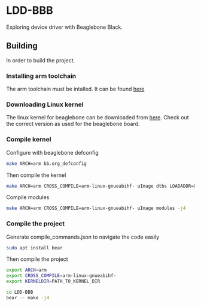 # LDD-BBB
Exploring device driver with Beaglebone Black.

## Building
In order to build the project. 

### Installing arm toolchain
The arm toolchain must be intalled. It can be found [here](https://snapshots.linaro.org/gnu-toolchain/) 

### Downloading Linux kernel
The linux kernel for beaglebone can be downloaded from [here](https://github.com/beagleboard/linux).
Check out the correct version as used for the beaglebone board.

### Compile kernel
Configure with beaglebone defconfig
```bash
make ARCH=arm bb.org_defconfig
```

Then compile the kernel
```bash
make ARCH=arm CROSS_COMPILE=arm-linux-gnueabihf- uImage dtbs LOADADDR=0x80008000 -j4
```
Compile modules
```bash
make ARCH=arm CROSS_COMPILE=arm-linux-gnueabihf- uImage modules -j4
```
### Compile the project
Generate compile_commands.json to navigate the code easily
```bash
sudo apt install bear
```
Then compile the project
```bash
export ARCH=arm
export CROSS_COMPILE=arm-linux-gnueabihf-
export KERNELDIR=PATH_TO_KERNEL_DIR

cd LDD-BBB
bear -- make -j4
```